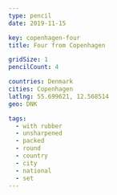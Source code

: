 ```yaml
---
type: pencil
date: 2019-11-15

key: copenhagen-four
title: Four from Copenhagen

gridSize: 1
pencilCount: 4

countries: Denmark
cities: Copenhagen
latlng: 55.699621, 12.568514
geo: DNK

tags:
  - with rubber
  - unsharpened
  - packed
  - round
  - country
  - city
  - national
  - set
---
```

